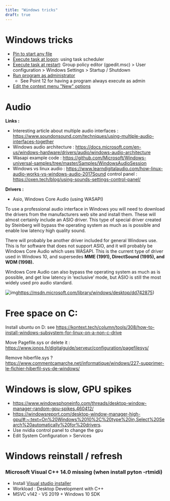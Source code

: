 ```yaml
---
title: "Windows tricks"
draft: true
---
```


# Windows tricks

- [Pin to start any file](https://answers.microsoft.com/en-us/windows/forum/all/pin-to-start-any-file-windows-10-pro/acb769bc-e5d9-4be9-8a76-0aff7cdab6c8)
- [Execute task at logon](https://www.tenforums.com/tutorials/173596-how-create-task-run-app-script-logon-windows-10-a.html): using task scheduler
- [Execute task at restart](https://superuser.com/questions/773651/run-a-script-just-before-shutdown-or-reboot-on-windows-home-edition): Group policy editor (gpedit.msc) > User configuration > Windows Settings > Startup / Shutdown
- [Run program as administrator](https://www.digitalcitizen.life/run-as-admin/)
  - See Point 12 for having a program always execute as admin
- [Edit the context menu "New" options](https://www.youtube.com/watch?v=dJes3l_VW70)




# Audio

**Links :**

- Interesting article about multiple audio interfaces : https://www.soundonsound.com/techniques/using-multiple-audio-interfaces-together
- Windows audio architecture : https://docs.microsoft.com/en-us/windows-hardware/drivers/audio/windows-audio-architecture
- Wasapi example code : https://github.com/Microsoft/Windows-universal-samples/tree/master/Samples/WindowsAudioSession
- Windows vs linux audio : https://www.learndigitalaudio.com/how-linux-audio-works-vs-windows-audio-2017Sound control panel : https://oxen.tech/blog/using-sounds-settings-control-panel/

**Drivers :**

- Asio, Windows Core Audio (using WASAPI)

To use a professional audio interface in Windows you will need to download the drivers from the manufacturers web site and install them. These will almost certainly include an ASIO driver. This type of special driver created by Steinberg will bypass the operating system as much as is possible and enable low latency high quality sound. 

There will probably be another driver included for general Windows use. This is for software that does not support ASIO, and it will probably be Windows Core Audio which uses WASAPI. This is the current type of driver used in Windows 10, and supersedes **MME (1991), DirectSound (1995), and WDM (1998).**

Windows Core Audio can also bypass the operating system as much as is possible, and get low latency in ‘exclusive’ mode, but ASIO is still the most widely used pro audio standard.

![img](https://lh4.googleusercontent.com/pkTV0y4Rs0pWWgSc-BtHAX3SMVfre1DtmwMpD6UIoa8mKqeGDO4XMnVvIpN2NJ_3WHZafLw5amwovg07Vz3H6Qtt3L_DSY7mH6T_vR-GZ_GL5Q0kV3bnv8TJl9CQCQBVEfXZAt7d=s0)https://msdn.microsoft.com/library/windows/desktop/dd742875)



# Free space on C:

Install ubuntu on D: see https://kontext.tech/column/tools/308/how-to-install-windows-subsystem-for-linux-on-a-non-c-drive

Move Pagefile.sys or delete it : https://www.ionos.fr/digitalguide/serveur/configuration/pagefilesys/

Remove hiberfile.sys ? https://www.commentcamarche.net/informatique/windows/227-supprimer-le-fichier-hiberfil-sys-de-windows/



# Windows is slow, GPU spikes

- https://www.windowsphoneinfo.com/threads/desktop-window-manager-random-gpu-spikes.460412/
- https://windowsreport.com/desktop-window-manager-high-gpu/#:~:text=On%20Windows%2010%2C%20type%20in,Select%20Search%20automatically%20for%20drivers.
- Use nvidia control panel to change the gpu
- Edit System Configuration > Services



# Windows reinstall / refresh

### Microsoft Visual C++ 14.0 missing (when install pyton -rtmidi)

- Install [Visual studio installer](https://visualstudio.microsoft.com/fr/thank-you-downloading-visual-studio/?sku=BuildTools&rel=16)
- Workload : Desktop Development with C++
- MSVC v142 - VS 2019 + Windows 10 SDK